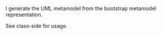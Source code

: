 I generate the UML metamodel from the bootstrap metamodel representation.

See class-side for usage.